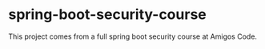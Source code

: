 # spring-boot-security-course
This project comes from a full spring boot security course at Amigos Code.
